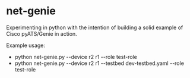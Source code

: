 # net-genie
Experimenting in python with the intention of building a solid example of Cisco pyATS/Genie in action.


Example usage:
- python net-genie.py --device r2 r1 --role test-role
- python net-genie.py --device r2 r1 --testbed dev-testbed.yaml --role test-role